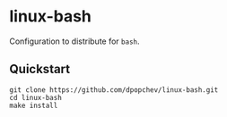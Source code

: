 # linux-bash

Configuration to distribute for `bash`.

## Quickstart

```
git clone https://github.com/dpopchev/linux-bash.git
cd linux-bash
make install
```
